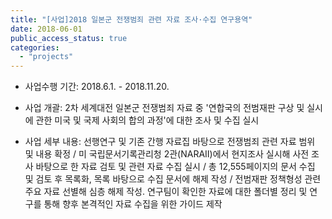 ```yaml
---
title: "[사업]2018 일본군 전쟁범죄 관련 자료 조사·수집 연구용역"
date: 2018-06-01
public_access_status: true
categories:
  - "projects"
---
```


- 사업수행 기간: 2018.6.1. - 2018.11.20.

- 사업 개괄: 2차 세계대전 일본군 전쟁범죄 자료 중 '연합국의 전범재판 구상 및 실시에 관한 미국 및 국제 사회의 합의 과정'에 대한 조사 및 수집 실시

- 사업 세부 내용: 선행연구 및 기존 간행 자료집 바탕으로 전쟁범죄 관련 자료 범위 및 내용 확정 / 미 국립문서기록관리청 2관(NARAⅡ)에서 현지조사 실시해 사전 조사 바탕으로 한 자료 검토 및 관련 자료 수집 실시 / 총 12,555페이지의 문서 수집 및 검토 후 목록화, 목록 바탕으로 수집 문서에 해제 작성 / 전범재판 정책형성 관련 주요 자료 선별해 심층 해제 작성. 연구팀이 확인한 자료에 대한 폴더별 정리 및 연구를 통해 향후 본격적인 자료 수집을 위한 가이드 제작